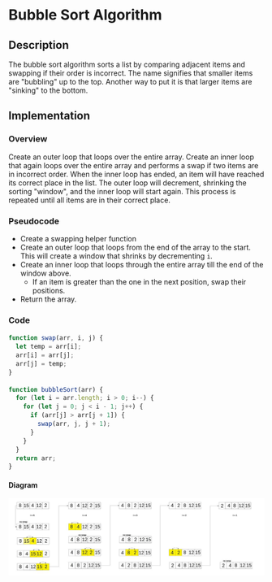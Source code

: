# Bubble Sort Algorithm

## Description

The bubble sort algorithm sorts a list by comparing adjacent items and swapping if their order is incorrect. The name signifies that smaller items are "bubbling" up to the top. Another way to put it is that larger items are "sinking" to the bottom.

## Implementation

### Overview

Create an outer loop that loops over the entire array. Create an inner loop that again loops over the entire array and performs a swap if two items are in incorrect order. When the inner loop has ended, an item will have reached its correct place in the list. The outer loop will decrement, shrinking the sorting "window", and the inner loop will start again. This process is repeated until all items are in their correct place.

### Pseudocode

- Create a swapping helper function
- Create an outer loop that loops from the end of the array to the start. This will create a window that shrinks by decrementing `i`.
- Create an inner loop that loops through the entire array till the end of the window above.
  - If an item is greater than the one in the next position, swap their positions.
- Return the array.

### Code

```javascript
function swap(arr, i, j) {
  let temp = arr[i];
  arr[i] = arr[j];
  arr[j] = temp;
}

function bubbleSort(arr) {
  for (let i = arr.length; i > 0; i--) {
    for (let j = 0; j < i - 1; j++) {
      if (arr[j] > arr[j + 1]) {
        swap(arr, j, j + 1);
      }
    }
  }
  return arr;
}
```

#### Diagram

![Bubble Sort](bubblesort_1.jpg)
